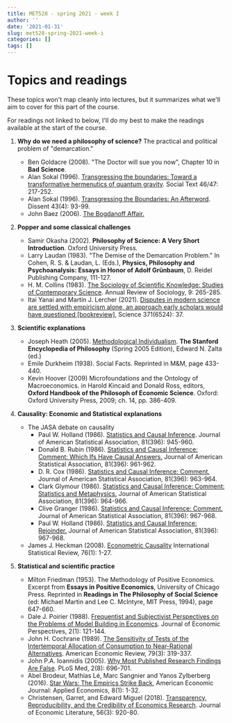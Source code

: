 ```yaml
---
title: MET528 - spring 2021 - week I
author: ''
date: '2021-01-31'
slug: met528-spring-2021-week-i
categories: []
tags: []
---
```


# Topics and readings

These topics won't map cleanly into lectures, but it summarizes what we'll aim
to cover for this part of the course. 

For readings not linked to below, I'll do my best to make the 
readings available at the start of the course. 


1. **Why do we need a philosophy of science?** The practical and political problem of "demarcation."
    - Ben Goldacre (2008). "The Doctor will sue you now", Chapter 10 in **Bad Science**.
    - Alan Sokal (1996). [Transgressing the boundaries: Toward a transformative hermenutics of quantum gravity](https://physics.nyu.edu/faculty/sokal/transgress_v2/transgress_v2_singlefile.html). Social Text 46/47: 217-252.
    - Alan Sokal (1996). [Transgressing the Boundaries: An Afterword](http://www.physics.nyu.edu/faculty/sokal/afterword_v1a/afterword_v1a_singlefile.html). Dissent 43(4): 93-99.
    - John Baez (2006). [The Bogdanoff Affair.](http://math.ucr.edu/home/baez/bogdanoff/)

2. **Popper and some classical challenges** 
    - Samir Okasha (2002). **Philosophy of Science: A Very Short Introduction**. Oxford University Press.
    - Larry Laudan (1983). "The Demise of the Demarcation Problem." In Cohen, R. S. & Laudan, L. (Eds.), **Physics, Philosophy and Psychoanalysis: Essays in Honor of Adolf Grünbaum**, D. Reidel Publishing Company, 111-127.
    - H. M. Collins (1983). [The Sociology of Scientific Knowledge: Studies of Contemporary Science](https://www.jstor.org/stable/2946066). Annual Review of Sociology, 9: 265-285.
    -  Itai Yanai and Martin J. Lercher (2021). [Disputes in modern science are settled with empiricism alone, an approach early scholars would have questioned [bookreview]](https://blogs.sciencemag.org/books/2020/12/28/the-knowledge-machine/), Science 371(6524): 37.
    
3. **Scientific explanations**
    - Joseph Heath (2005). [Methodological Individualism](https://plato.stanford.edu/entries/methodological-individualism/). **The Stanford Encyclopedia of Philosophy** (Spring 2005 Edition), Edward N. Zalta (ed.)
    - Emile Durkheim (1938). Social Facts. Reprinted in M&M, page 433-440.
    -  Kevin Hoover (2009) Microfoundations and the Ontology of Macroeconomics. in Harold Kincaid and Donald Ross, editors, **Oxford Handbook of the Philosoph of Economic Science**. Oxford: Oxford University Press, 2009; ch. 14, pp. 386-409.

4. **Causality: Economic and Statistical explanations**
    - The JASA debate on causality
        -   Paul W. Holland (1986). [Statistics and Causal Inference](https://www.jstor.org/stable/2289064). Journal of American Statistical Association, 81(396): 945-960.
        - Donald B. Rubin (1986). [Statistics and Causal Inference: Comment: Which Ifs Have Causal Answers.](https://www.jstor.org/stable/2289065) Journal of American Statistical Association, 81(396): 961-962.
        - D. R. Cox (1986). [Statistics and Causal Inference: Comment.](https://www.jstor.org/stable/2289067) Journal of American Statistical Association, 81(396): 963-964.
        - Clark Glymour (1986). [Statistics and Causal Inference: Comment: Statistics and Metaphysics.](https://www.jstor.org/stable/2289067) Journal of American Statistical Association, 81(396): 964-966.
        - Clive Granger (1986). [Statistics and Causal Inference: Comment.](https://www.jstor.org/stable/2289068) Journal of American Statistical Association, 81(396): 967-968.
        - Paul W. Holland (1986). [Statistics and Causal Inference: Rejoinder.](https://www.jstor.org/stable/2289069) Journal of American Statistical Association, 81(396): 967-968.
    -  James J. Heckman (2008). [Econometric Causality](http://dx.doi.org/10.1111/j.1751-5823.2007.00024.x) International Statistical Review, 76(1): 1-27.

5. **Statistical and scientific practice**
    -  Milton Friedman (1953). The Methodology of Positive Economics. Excerpt from **Essays in Positive Economics**, University of Chicago Press. Reprinted in **Readings in The Philosophy of Social Science** (ed: Michael Martin and Lee C. McIntyre, MIT Press, 1994), page 647-660.
    - Dale J. Poirier (1988). [Frequentist and Subjectivist Perspectives on the Problems of Model Building in Economics](http://www.jstor.org/stable/1942744). Journal of Economic Perspectives, 2(1): 121-144.
    -  John H. Cochrane (1989). [The Sensitivity of Tests of the Intertemporal Allocation of Consumption to Near-Rational Alternatives](https://www.jstor.org/stable/1806848). American Economic Review, 79(3): 319-337.
    - John P.A. Ioannidis (2005). [Why Most Published Research Findings Are False](http://dx.doi.org/10.1371/journal.pmed.0020124). PLoS Med, 2(8): 696-701.
    - Abel Brodeur, Mathias Lé, Marc Sangnier and Yanos Zylberberg (2016). [Star Wars: The Empirics Strike Back](https://www.aeaweb.org/articles?id=10.1257/app.20150044), American Economic Journal: Applied Economics, 8(1): 1-32.
    -  Christensen, Garret, and Edward Miguel (2018). [Transparency, Reproducibility, and the Credibility of Economics Research](https://www.aeaweb.org/articles?id=10.1257/jel.20171350). Journal of Economic Literature, 56(3): 920-80.

